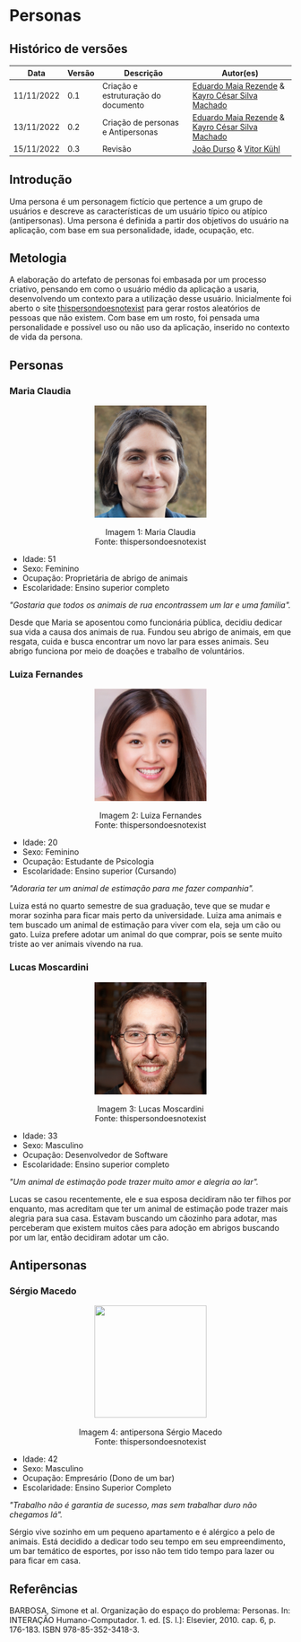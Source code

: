 # Personas

## Histórico de versões
| Data       | Versão | Descrição            | Autor(es)     |
| ---------- | ------ | -------------------- | ------------------------------------------------------------------------------------------------------------------------------------------- | 
| 11/11/2022 | 0.1   | Criação e estruturação do documento | [Eduardo Maia Rezende](https://github.com/eduardomr) & [Kayro César Silva Machado](https://github.com/kayrocesar)|  |
| 13/11/2022 | 0.2    | Criação de personas e Antipersonas | [Eduardo Maia Rezende](https://github.com/eduardomr) & [Kayro César Silva Machado](https://github.com/kayrocesar)|  |
| 15/11/2022 | 0.3  | Revisão | [João Durso](https://github.com/jvsdurso) & [Vitor Kühl](https://github.com/vitorekr)|  |
## Introdução

Uma persona é um personagem fictício que pertence a um grupo de usuários e descreve as
características de um usuário típico ou atípico (antipersonas). Uma persona é definida a partir dos objetivos do usuário na aplicação, com base em sua personalidade, idade, ocupação, etc.

## Metologia

A elaboração do artefato de personas foi embasada por um processo criativo, pensando em como o usuário médio da aplicação a usaria, desenvolvendo um contexto para a utilização desse usuário. Inicialmente foi aberto o site [thispersondoesnotexist](https://thispersondoesnotexist.com/) para gerar rostos aleatórios de pessoas que não existem. Com base em um rosto, foi pensada uma personalidade e possível uso ou não uso da aplicação, inserido no contexto de vida da persona.

## Personas

### Maria Claudia

<p align = "center"> <img src="../assets/personas/MariaClaudia.jpg" height="200px" width="200px" /> </p>
<p align = "center"> 
Imagem 1: Maria Claudia <br>
Fonte: thispersondoesnotexist
</p>

- Idade: 51
- Sexo: Feminino
- Ocupação: Proprietária de abrigo de animais
- Escolaridade: Ensino superior completo

_"Gostaria que todos os animais de rua encontrassem um lar e uma familia"._

Desde que Maria se aposentou como funcionária pública, decidiu dedicar sua vida a causa dos animais de rua. Fundou seu abrigo de animais, em que resgata, cuida e busca encontrar um novo lar para esses animais. Seu abrigo funciona por meio de doações e trabalho de voluntários.

### Luiza Fernandes

<p align = "center"> <img src="../assets/personas/LuizaFernandes.jpg" height="200px" width="200px" /> </p>
<p align = "center"> 
Imagem 2: Luiza Fernandes <br>
Fonte: thispersondoesnotexist
</p>

- Idade: 20
- Sexo: Feminino
- Ocupação: Estudante de Psicologia
- Escolaridade: Ensino superior (Cursando)

_"Adoraria ter um animal de estimação para me fazer companhia"._

Luiza está no quarto semestre de sua graduação, teve que se mudar e morar sozinha para ficar mais perto da universidade. Luiza ama animais e tem buscado um animal de estimação para viver com ela, seja um cão ou gato. Luiza prefere adotar um animal do que comprar, pois se sente muito triste ao ver animais vivendo na rua.

### Lucas Moscardini

<p align = "center"> <img src="../assets/personas/LucasMoscardini.jpg" height="200px" width="200px" /> </p>
<p align = "center"> 
Imagem 3: Lucas Moscardini <br>
Fonte: thispersondoesnotexist
</p>

- Idade: 33
- Sexo: Masculino
- Ocupação: Desenvolvedor de Software
- Escolaridade: Ensino superior completo

_"Um animal de estimação pode trazer muito amor e alegria ao lar"._

Lucas se casou recentemente, ele e sua esposa decidiram não ter filhos por enquanto, mas acreditam que ter um animal de estimação pode trazer mais alegria para sua casa. Estavam buscando um cãozinho para adotar, mas perceberam que existem muitos cães para adoção em abrigos buscando por um lar, então decidiram adotar um cão.

## Antipersonas

### Sérgio Macedo

<p align = "center"> <img src="../assets/personas/SérgioMacedo.jpg" height="200px" width="200px" /> </p>
<p align = "center"> 
Imagem 4: antipersona Sérgio Macedo <br>
Fonte: thispersondoesnotexist
</p>

- Idade: 42
- Sexo: Masculino 
- Ocupação: Empresário (Dono de um bar)
- Escolaridade: Ensino Superior Completo

_"Trabalho não é garantia de sucesso, mas sem trabalhar duro não chegamos lá"._

Sérgio vive sozinho em um pequeno apartamento e é alérgico a pelo de animais. Está decidido a dedicar todo seu tempo em seu empreendimento, um bar temático de esportes, por isso não tem tido tempo para lazer ou para ficar em casa.

## Referências

<!-- Feito aqui ó: https://referenciabibliografica.net/a/pt-br/ref/abnt -->

BARBOSA, Simone et al. Organização do espaço do problema: Personas. In: INTERAÇÃO Humano-Computador. 1. ed. [S. l.]: Elsevier, 2010. cap. 6, p. 176-183. ISBN 978-85-352-3418-3.
